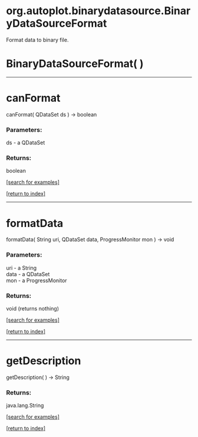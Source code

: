 # org.autoplot.binarydatasource.BinaryDataSourceFormat

Format data to binary file.

# BinaryDataSourceFormat( )


***
<a name="canFormat"></a>
# canFormat
canFormat( QDataSet ds ) &rarr; boolean



### Parameters:
ds - a QDataSet

### Returns:
boolean


<a href="https://github.com/autoplot/dev/search?q=canFormat&unscoped_q=canFormat">[search for examples]</a>

<a href="https://github.com/autoplot/documentation/blob/master/javadoc/index-all.md">[return to index]</a>

***
<a name="formatData"></a>
# formatData
formatData( String uri, QDataSet data, ProgressMonitor mon ) &rarr; void



### Parameters:
uri - a String
<br>data - a QDataSet
<br>mon - a ProgressMonitor

### Returns:
void (returns nothing)


<a href="https://github.com/autoplot/dev/search?q=formatData&unscoped_q=formatData">[search for examples]</a>

<a href="https://github.com/autoplot/documentation/blob/master/javadoc/index-all.md">[return to index]</a>

***
<a name="getDescription"></a>
# getDescription
getDescription(  ) &rarr; String



### Returns:
java.lang.String


<a href="https://github.com/autoplot/dev/search?q=getDescription&unscoped_q=getDescription">[search for examples]</a>

<a href="https://github.com/autoplot/documentation/blob/master/javadoc/index-all.md">[return to index]</a>

